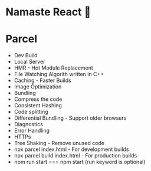 # Namaste React 🚀

# Parcel
- Dev Build
- Local Server
- HMR - Hot Module Replacement
- File Watching Algorith written in C++
- Caching - Faster Builds
- Image Optimization
- Bundling 
- Compress the code
- Consistent Hashing
- Code splitting
- Differential Bundling - Support older browsers
- Diagnostics
- Error Handling
- HTTPs
- Tree Shaking - Remove unused code
- npx parcel index.html - For development builds
- npx parcel build index.html - For production builds
- npm run start === npm start (run keyword is optional)